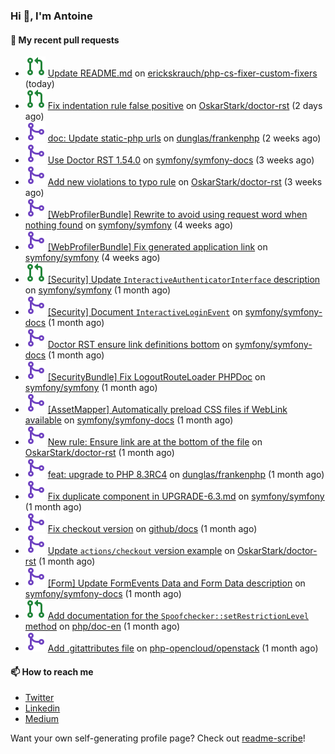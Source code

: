 ### Hi 👋, I'm Antoine

#### 👷 My recent pull requests

- ![](./assets/pr-open.svg) [Update README.md](https://github.com/erickskrauch/php-cs-fixer-custom-fixers/pull/2) on [erickskrauch/php-cs-fixer-custom-fixers](https://github.com/erickskrauch/php-cs-fixer-custom-fixers) (today)
- ![](./assets/pr-open.svg) [Fix indentation rule false positive](https://github.com/OskarStark/doctor-rst/pull/1563) on [OskarStark/doctor-rst](https://github.com/OskarStark/doctor-rst) (2 days ago)
- ![](./assets/pr-merged.svg) [doc: Update static-php urls](https://github.com/dunglas/frankenphp/pull/277) on [dunglas/frankenphp](https://github.com/dunglas/frankenphp) (2 weeks ago)
- ![](./assets/pr-merged.svg) [Use Doctor RST 1.54.0](https://github.com/symfony/symfony-docs/pull/19077) on [symfony/symfony-docs](https://github.com/symfony/symfony-docs) (3 weeks ago)
- ![](./assets/pr-merged.svg) [Add new violations to typo rule](https://github.com/OskarStark/doctor-rst/pull/1544) on [OskarStark/doctor-rst](https://github.com/OskarStark/doctor-rst) (3 weeks ago)
- ![](./assets/pr-merged.svg) [[WebProfilerBundle] Rewrite to avoid using request word when nothing found](https://github.com/symfony/symfony/pull/52155) on [symfony/symfony](https://github.com/symfony/symfony) (4 weeks ago)
- ![](./assets/pr-merged.svg) [[WebProfilerBundle] Fix generated application link](https://github.com/symfony/symfony/pull/52152) on [symfony/symfony](https://github.com/symfony/symfony) (4 weeks ago)
- ![](./assets/pr-open.svg) [[Security] Update `InteractiveAuthenticatorInterface` description](https://github.com/symfony/symfony/pull/52082) on [symfony/symfony](https://github.com/symfony/symfony) (1 month ago)
- ![](./assets/pr-merged.svg) [[Security] Document `InteractiveLoginEvent`](https://github.com/symfony/symfony-docs/pull/19029) on [symfony/symfony-docs](https://github.com/symfony/symfony-docs) (1 month ago)
- ![](./assets/pr-merged.svg) [Doctor RST ensure link definitions bottom](https://github.com/symfony/symfony-docs/pull/19028) on [symfony/symfony-docs](https://github.com/symfony/symfony-docs) (1 month ago)
- ![](./assets/pr-merged.svg) [[SecurityBundle] Fix LogoutRouteLoader PHPDoc](https://github.com/symfony/symfony/pull/52068) on [symfony/symfony](https://github.com/symfony/symfony) (1 month ago)
- ![](./assets/pr-merged.svg) [[AssetMapper] Automatically preload CSS files if WebLink available](https://github.com/symfony/symfony-docs/pull/19021) on [symfony/symfony-docs](https://github.com/symfony/symfony-docs) (1 month ago)
- ![](./assets/pr-merged.svg) [New rule: Ensure link are at the bottom of the file](https://github.com/OskarStark/doctor-rst/pull/1542) on [OskarStark/doctor-rst](https://github.com/OskarStark/doctor-rst) (1 month ago)
- ![](./assets/pr-merged.svg) [feat: upgrade to PHP 8.3RC4](https://github.com/dunglas/frankenphp/pull/265) on [dunglas/frankenphp](https://github.com/dunglas/frankenphp) (1 month ago)
- ![](./assets/pr-merged.svg) [Fix duplicate component in UPGRADE-6.3.md](https://github.com/symfony/symfony/pull/51818) on [symfony/symfony](https://github.com/symfony/symfony) (1 month ago)
- ![](./assets/pr-merged.svg) [Fix checkout version](https://github.com/github/docs/pull/28668) on [github/docs](https://github.com/github/docs) (1 month ago)
- ![](./assets/pr-merged.svg) [Update `actions/checkout` version example](https://github.com/OskarStark/doctor-rst/pull/1523) on [OskarStark/doctor-rst](https://github.com/OskarStark/doctor-rst) (1 month ago)
- ![](./assets/pr-merged.svg) [[Form] Update FormEvents Data and Form Data description](https://github.com/symfony/symfony-docs/pull/18934) on [symfony/symfony-docs](https://github.com/symfony/symfony-docs) (1 month ago)
- ![](./assets/pr-open.svg) [Add documentation for the `Spoofchecker::setRestrictionLevel` method](https://github.com/php/doc-en/pull/2792) on [php/doc-en](https://github.com/php/doc-en) (1 month ago)
- ![](./assets/pr-merged.svg) [Add .gitattributes file](https://github.com/php-opencloud/openstack/pull/367) on [php-opencloud/openstack](https://github.com/php-opencloud/openstack) (1 month ago)

#### 📫 How to reach me

- [Twitter](https://twitter.com/a_lamirault)
- [Linkedin](https://www.linkedin.com/in/antoine-lamirault-9a9a9a107/)
- [Medium](https://alamirault.medium.com)

Want your own self-generating profile page? Check out [readme-scribe](https://github.com/muesli/readme-scribe)!
